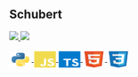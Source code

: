## Schubert
 <div>
  <a href="https://github.com/rfschubert">
  <img height="180em" src="https://github-readme-stats.vercel.app/api?username=rfschubert&show_icons=true&layout=default&include_all_commits=true&count_private=true"/>
  <img height="180em" src="https://github-readme-stats.vercel.app/api/top-langs/?username=rfschubert&layout=default"/>
</div>
<div style="display: inline_block"><br>
   <img align="center" alt="Schubert-Python" height="30" width="40" src="https://raw.githubusercontent.com/devicons/devicon/master/icons/python/python-original.svg">
  <img align="center" alt="Schubert-Js" height="30" width="40" src="https://raw.githubusercontent.com/devicons/devicon/master/icons/javascript/javascript-plain.svg">
  <img align="center" alt="Schubert-Ts" height="30" width="40" src="https://raw.githubusercontent.com/devicons/devicon/master/icons/typescript/typescript-plain.svg">
  <img align="center" alt="Schubert-HTML" height="30" width="40" src="https://raw.githubusercontent.com/devicons/devicon/master/icons/html5/html5-original.svg">
  <img align="center" alt="Schubert-CSS" height="30" width="40" src="https://raw.githubusercontent.com/devicons/devicon/master/icons/css3/css3-original.svg">
</div>
 

